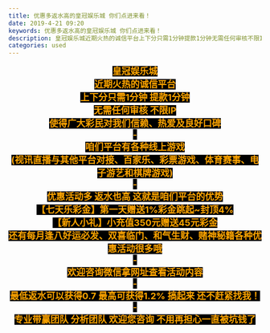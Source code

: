 ```yaml
---
title: 优惠多返水高的皇冠娱乐城 你们点进来看！
date: 2019-4-21 09:20
keywords: 优惠多返水高的皇冠娱乐城 你们点进来看！
description: 皇冠娱乐城近期火热的诚信平台上下分只需1分钟提款1分钟无需任何审核不限IP使得广大彩民对我们信赖、热爱及良好口碑-咱们平台有各种线上游戏(视讯直播与其他平台对接、百家乐、彩票游戏、体育赛事、电子游艺和棋牌游戏)-优惠活动多返水也高这就是咱们
categories: used
---
```

<td class="t_f" id="postmessage_3566572">

<div align="center"><strong><font size="4"><font color="#ffa500"><font style="background-color:black">皇冠娱乐城</font></font></font></strong></div><div align="center"><strong><font size="4"><font color="#ffa500"><font style="background-color:black">近期火热的诚信平台</font></font></font></strong></div><div align="center"><strong><font size="4"><font color="#ffa500"><font style="background-color:black">上下分只需1分钟 提款1分钟</font></font></font></strong></div><div align="center"><strong><font size="4"><font color="#ffa500"><font style="background-color:black">无需任何审核 不限IP</font></font></font></strong></div><div align="center"><strong><font size="4"><font color="#ffa500"><font style="background-color:black">使得广大彩民对我们信赖、热爱及良好口碑</font></font></font></strong></div><div align="center"><strong><font size="4"><font color="#ffa500"><font style="background-color:black">-</font></font></font></strong></div><div align="center"><strong><font size="4"><font color="#ffa500"><font style="background-color:black">咱们平台有各种线上游戏</font></font></font></strong></div><div align="center"><strong><font size="4"><font color="#ffa500"><font style="background-color:black">(视讯直播与其他平台对接、百家乐、彩票游戏、体育赛事、电子游艺和棋牌游戏)</font></font></font></strong></div><div align="center"><strong><font size="4"><font color="#ffa500"><font style="background-color:black">-</font></font></font></strong></div><div align="center"><strong><font size="4"><font color="#ffa500"><font style="background-color:black">优惠活动多 返水也高 这就是咱们平台的优势</font></font></font></strong></div><div align="center"><strong><font size="4"><font color="#ffa500"><font style="background-color:black">【七天乐彩金】第一天赠送1%彩金跳起~封顶4%</font></font></font></strong></div><div align="center"><strong><font size="4"><font color="#ffa500"><font style="background-color:black">【新人小礼】小充值350元赠送45元彩金</font></font></font></strong></div><div align="center"><strong><font size="4"><font color="#ffa500"><font style="background-color:black">还有每月逢八好运必发、双喜临门、和气生财、赌神秘籍各种优惠活动很多哦</font></font></font></strong></div><div align="center"><strong><font size="4"><font color="#ffa500"><font style="background-color:black">-</font></font></font></strong></div><div align="center"><strong><font size="4"><font color="#ffa500"><font style="background-color:black">欢迎咨询微信拿网址查看活动内容</font></font></font></strong></div><div align="center"><strong><font size="4"><font color="#ffa500"><font style="background-color:black">-</font></font></font></strong></div><div align="center"><strong><font size="4"><font color="#ffa500"><font style="background-color:black">最低返水可以获得0.7 最高可获得1.2% 搞起来 还不赶紧找我！</font></font></font></strong></div><div align="center"><strong><font size="4"><font color="#ffa500"><font style="background-color:black">-</font></font></font></strong></div><div align="center"><strong><font size="4"><font color="#ffa500"><font style="background-color:black">专业带赢团队 分析团队 欢迎您咨询 不用再担心一直被坑钱了</font></font></font></strong></div><br/>
</td>
